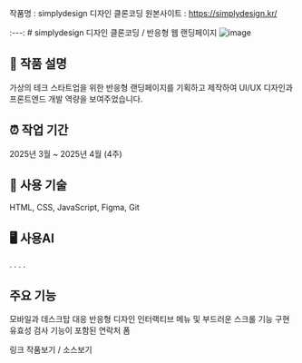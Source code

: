 작품명 : simplydesign 디자인 클론코딩
원본사이트 : https://simplydesign.kr/

:---: # simplydesign
디자인 클론코딩 / 반응형 웹 랜딩페이지
![image](https://github.com/user-attachments/assets/b2956261-f4a5-40ec-8c9f-32ce84afd246)



## 📝 작품 설명
가상의 테크 스타트업을 위한 반응형 랜딩페이지를 기획하고 제작하여 UI/UX 디자인과 프론트엔드 개발 역량을 보여주었습니다.


## ⏰ 작업 기간
2025년 3월 ~ 2025년 4월 (4주)


## 🔨 사용 기술
HTML, CSS, JavaScript, Figma, Git


## 🖥 사용AI

. . . .

## 주요 기능

모바일과 데스크탑 대응 반응형 디자인
인터랙티브 메뉴 및 부드러운 스크롤 기능 구현
유효성 검사 기능이 포함된 연락처 폼

링크 
작품보기  / 소스보기


